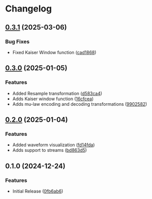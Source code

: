 # Changelog

## [0.3.1](https://github.com/YgorCastor/nx_audio/compare/v0.3.0...v0.3.1) (2025-03-06)


### Bug Fixes

* Fixed Kaiser Window function ([cad1868](https://github.com/YgorCastor/nx_audio/commit/cad186882af96b7f0c34b1ffb101f79dfa2227e8))

## [0.3.0](https://github.com/YgorCastor/nx_audio/compare/v0.2.0...v0.3.0) (2025-01-05)


### Features

* Added Resample transformation ([d583ca4](https://github.com/YgorCastor/nx_audio/commit/d583ca41d956566e69923e326e7d483b015a2095))
* Adds Kaiser window function ([16cfcea](https://github.com/YgorCastor/nx_audio/commit/16cfceadab49f8f8f105c13e7c417f65b38a2d0a))
* Adds mu-law encoding and decoding transformations ([9902582](https://github.com/YgorCastor/nx_audio/commit/9902582c8594be678eee8485d5ff1db5aebe3235))

## [0.2.0](https://github.com/YgorCastor/nx_audio/compare/v0.1.0...v0.2.0) (2025-01-04)


### Features

* Added waveform visualization ([fd14fda](https://github.com/YgorCastor/nx_audio/commit/fd14fdae72d8b1a6a4835b679d4b3b2cb8cca1b7))
* Adds support to streams ([bd863d5](https://github.com/YgorCastor/nx_audio/commit/bd863d5654143f94662ab7c127d9b590cf17ad3e))

## 0.1.0 (2024-12-24)


### Features

* Initial Release ([0fb6ab6](https://github.com/YgorCastor/nx_audio/commit/0fb6ab658440aa5aa0a68000881b2f69face3e03))
